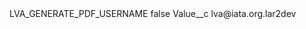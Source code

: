 <?xml version="1.0" encoding="UTF-8"?>
<CustomMetadata xmlns="http://soap.sforce.com/2006/04/metadata" xmlns:xsi="http://www.w3.org/2001/XMLSchema-instance" xmlns:xsd="http://www.w3.org/2001/XMLSchema">
    <label>LVA_GENERATE_PDF_USERNAME</label>
    <protected>false</protected>
    <values>
        <field>Value__c</field>
        <value xsi:type="xsd:string">lva@iata.org.lar2dev</value>
    </values>
</CustomMetadata>
